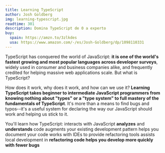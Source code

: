 ```yaml
---
title: Learning TypeScript
author: Josh Goldberg
img: learning-typescript.jpg
readtime: 301
description: Domina TypeScript de 0 a experto
buy:
  spain: https://amzn.to/3zlkdes
  usa: https://www.amazon.com/-/es/Josh-Goldberg/dp/1098110331
---
```


TypeScript has conquered the world of JavaScript: **it is one of the world's fastest growing and most popular languages across developer surveys**, widely used in consumer and business companies alike, and frequently credited for helping massive web applications scale. But what is TypeScript?

How does it work, why does it work, and how can we use it? **Learning TypeScript takes beginner to intermediate JavaScript programmers from knowing nothing about "types" or a "type system" to full mastery of the fundamentals of TypeScript**. It's more than a means to find bugs and typos--it's a useful system for declaring the way our JavaScript should work and helping us stick to it.

You'll learn how TypeScript: interacts with JavaScript **analyzes** and **understands** code augments your existing development pattern helps you document your code works with IDEs to provide refactoring tools assists local development in **refactoring code helps you develop more quickly with fewer bugs**
